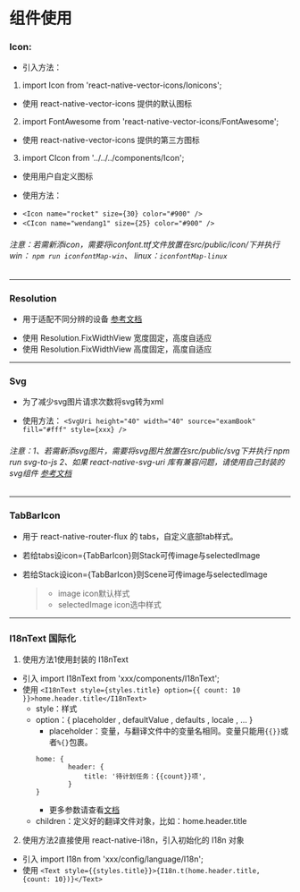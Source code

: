 # 组件使用
### Icon:
* 引入方法：

1. import Icon from 'react-native-vector-icons/Ionicons';
 - 使用 react-native-vector-icons 提供的默认图标
2. import FontAwesome from 'react-native-vector-icons/FontAwesome';
 - 使用 react-native-vector-icons 提供的第三方图标
3. import CIcon from '../../../components/Icon';
 - 使用用户自定义图标

* 使用方法：
 - ``` <Icon name="rocket" size={30} color="#900" /> ```
 - ```<CIcon name="wendang1" size={25} color="#900" /> ```

###### 注意：若需新添icon，需要将iconfont.ttf文件放置在src/public/icon/下并执行 win： ```npm run iconfontMap-win```、 linux：```iconfontMap-linux```
---

### Resolution
* 用于适配不同分辨的设备 [参考文档](https://www.jianshu.com/p/7836523b4d20)
 - 使用 Resolution.FixWidthView 宽度固定，高度自适应
 - 使用 Resolution.FixWidthView 高度固定，高度自适应

---

### Svg
* 为了减少svg图片请求次数将svg转为xml
 - 使用方法： 
 ```<SvgUri height="40" width="40" source="examBook" fill="#fff" style={xxx} />```

###### 注意：1、若需新添svg图片，需要将svg图片放置在src/public/svg下并执行 npm run svg-to-js  2、如果 react-native-svg-uri 库有兼容问题，请使用自己封装的svg组件 [参考文档](https://www.jianshu.com/p/7db2bc62c5ed)

---

### TabBarIcon
* 用于 react-native-router-flux 的 tabs，自定义底部tab样式。
 - 若给tabs设icon={TabBarIcon}则Stack可传image与selectedImage
 - 若给Stack设icon={TabBarIcon}则Scene可传image与selectedImage

    > * image icon默认样式
    > * selectedImage icon选中样式

---

### I18nText 国际化
1. 使用方法1使用封装的 I18nText
 - 引入 import I18nText from 'xxx/components/I18nText';
 - 使用 ```<I18nText style={styles.title} option={{ count: 10 }}>home.header.title</I18nText>```
    - style：样式
    - option：{ placeholder , defaultValue , defaults , locale , ... } 
        - placeholder：变量，与翻译文件中的变量名相同。变量只能用```{{}}```或者```%{}```包裹。
        ```
        home: {
                header: {
                    title: '待计划任务：{{count}}项',
                }
        }
        ```
        - 更多参数请查看[文档](https://github.com/fnando/i18n-js#setting-up)
    - children：定义好的翻译文件对象，比如：home.header.title

2. 使用方法2直接使用 react-native-i18n，引入初始化的 I18n 对象
 - 引入 import I18n from 'xxx/config/language/I18n';
 - 使用 ```<Text style={{styles.title}}>{I18n.t(home.header.title, {count: 10})}</Text>```

